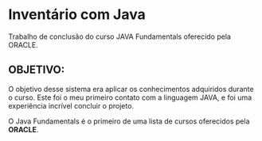 # Inventário com Java

Trabalho de conclusão do curso JAVA Fundamentals oferecido pela ORACLE.

## OBJETIVO:

O objetivo desse sistema era aplicar os conhecimentos adquiridos durante o curso. Este foi o meu primeiro contato com a linguagem JAVA, e foi uma experiência incrível concluir o projeto. 

O Java Fundamentals é o primeiro de uma lista de cursos oferecidos pela **ORACLE**.

